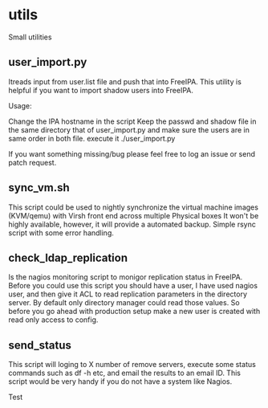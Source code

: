 utils
========

Small utilities

user_import.py 
--------------

Itreads input from user.list file and push that into FreeIPA. This utility is helpful if you want to import shadow users into FreeIPA.

Usage:

Change the IPA hostname in the script
Keep the passwd and shadow file in the same directory that of user_import.py and make sure the users are in same order in both file.
execute it ./user_import.py

If you want something missing/bug please feel free to log an issue or send patch request.


sync_vm.sh
----------

This script could be used to nightly synchronize the virtual machine images (KVM/qemu) with Virsh front end across multiple Physical boxes
It won't be highly available, however, it will provide a automated backup. Simple rsync script with some error handling.

check_ldap_replication
----------------------

Is the nagios monitoring script to monigor replication status in FreeIPA. Before you could use this script you should have a user, I have used nagios user, and then give it ACL to read replication parameters in the directory server. By default only directory manager could read those values. So before you go ahead with production setup make a new user is created with read only access to config.

send_status
--------------

This script will loging to X number of remove servers, execute some status commands such as df -h etc, and email the results to an email ID. This script would be very handy if you do not have a system like Nagios.

Test
